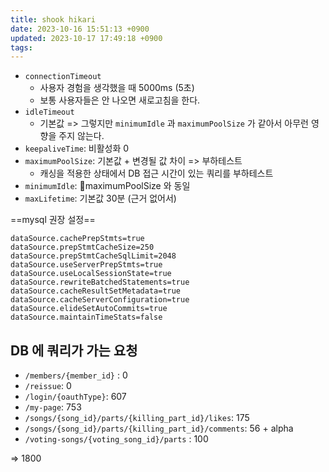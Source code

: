 ```yaml
---
title: shook hikari
date: 2023-10-16 15:51:13 +0900
updated: 2023-10-17 17:49:18 +0900
tags: 
---
```


- `connectionTimeout`
	- 사용자 경험을 생각했을 때 5000ms (5초)
	- 보통 사용자들은 안 나오면 새로고침을 한다.
- `idleTimeout`
	- 기본값 => 그렇지만 `minimumIdle` 과 `maximumPoolSize` 가 같아서 아무런 영향을 주지 않는다.
- `keepaliveTime`: 비활성화 0
- `maximumPoolSize`: 기본값 + 변경될 값 차이 => 부하테스트
	- 캐싱을 적용한 상태에서 DB 접근 시간이 있는 쿼리를 부하테스트
- `minimumIdle`: maximumPoolSize 와 동일
- `maxLifetime`: 기본값 30분 (근거 없어서)

==mysql 권장 설정==

```properties
dataSource.cachePrepStmts=true
dataSource.prepStmtCacheSize=250
dataSource.prepStmtCacheSqlLimit=2048
dataSource.useServerPrepStmts=true
dataSource.useLocalSessionState=true
dataSource.rewriteBatchedStatements=true
dataSource.cacheResultSetMetadata=true
dataSource.cacheServerConfiguration=true
dataSource.elideSetAutoCommits=true
dataSource.maintainTimeStats=false
```

## DB 에 쿼리가 가는 요청

- `/members/{member_id}` : 0
- `/reissue`: 0
- `/login/{oauthType}`: 607
- `/my-page`: 753
- `/songs/{song_id}/parts/{killing_part_id}/likes`: 175
- `/songs/{song_id}/parts/{killing_part_id}/comments`: 56 + alpha
- `/voting-songs/{voting_song_id}/parts` : 100

=> 1800
